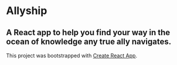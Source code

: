 # Allyship

## A React app to help you find your way in the ocean of knowledge any true ally navigates.

This project was bootstrapped with [Create React App](https://github.com/facebook/create-react-app).